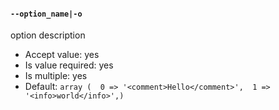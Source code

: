 #### `--option_name|-o`

option description

* Accept value: yes
* Is value required: yes
* Is multiple: yes
* Default: `array (  0 => '<comment>Hello</comment>',  1 => '<info>world</info>',)`
